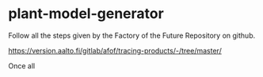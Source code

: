 # plant-model-generator

Follow all the steps given by the Factory of the Future Repository on github.

https://version.aalto.fi/gitlab/afof/tracing-products/-/tree/master/

Once all
